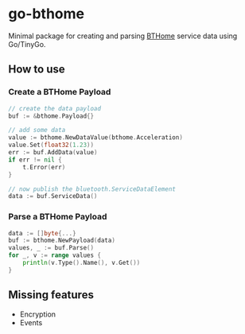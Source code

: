 # go-bthome

Minimal package for creating and parsing [BTHome](https://bthome.io/) service data using Go/TinyGo.

## How to use

### Create a BTHome Payload

```go
// create the data payload
buf := &bthome.Payload{}

// add some data
value := bthome.NewDataValue(bthome.Acceleration)
value.Set(float32(1.23))
err := buf.AddData(value)
if err != nil {
    t.Error(err)
}

// now publish the bluetooth.ServiceDataElement
data := buf.ServiceData()
```

### Parse a BTHome Payload

```go
data := []byte{...}
buf := bthome.NewPayload(data)
values, _ := buf.Parse()
for _, v := range values {
	println(v.Type().Name(), v.Get())
}
```

## Missing features

- Encryption
- Events
